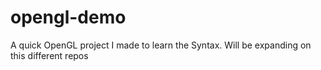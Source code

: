 # opengl-demo
A quick OpenGL project I made to learn the Syntax. Will be expanding on this different repos

